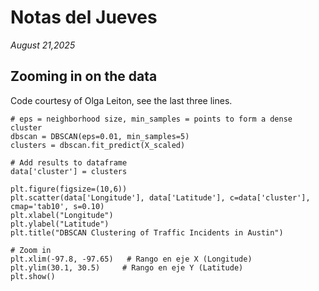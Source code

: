 # Notas del Jueves 
*August 21,2025*

## Zooming in on the data

Code courtesy of Olga Leiton, see the last three lines.

```
# eps = neighborhood size, min_samples = points to form a dense cluster
dbscan = DBSCAN(eps=0.01, min_samples=5)  
clusters = dbscan.fit_predict(X_scaled)

# Add results to dataframe
data['cluster'] = clusters

plt.figure(figsize=(10,6))
plt.scatter(data['Longitude'], data['Latitude'], c=data['cluster'], cmap='tab10', s=0.10)
plt.xlabel("Longitude")
plt.ylabel("Latitude")
plt.title("DBSCAN Clustering of Traffic Incidents in Austin")

# Zoom in
plt.xlim(-97.8, -97.65)   # Rango en eje X (Longitude)
plt.ylim(30.1, 30.5)     # Rango en eje Y (Latitude)
plt.show()
```
